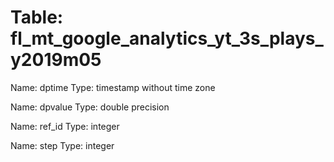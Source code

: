 Table: fl_mt_google_analytics_yt_3s_plays_y2019m05
==================================================

Name: dptime
Type: timestamp without time zone

Name: dpvalue
Type: double precision

Name: ref_id
Type: integer

Name: step
Type: integer

